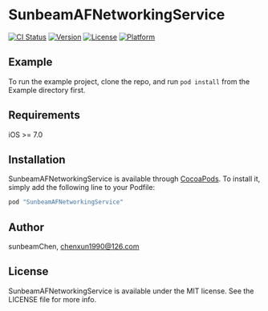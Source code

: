 # SunbeamAFNetworkingService

[![CI Status](http://img.shields.io/travis/sunbeamChen/SunbeamAFNetworkingService.svg?style=flat)](https://travis-ci.org/sunbeamChen/SunbeamAFNetworkingService)
[![Version](https://img.shields.io/cocoapods/v/SunbeamAFNetworkingService.svg?style=flat)](http://cocoapods.org/pods/SunbeamAFNetworkingService)
[![License](https://img.shields.io/cocoapods/l/SunbeamAFNetworkingService.svg?style=flat)](http://cocoapods.org/pods/SunbeamAFNetworkingService)
[![Platform](https://img.shields.io/cocoapods/p/SunbeamAFNetworkingService.svg?style=flat)](http://cocoapods.org/pods/SunbeamAFNetworkingService)

## Example

To run the example project, clone the repo, and run `pod install` from the Example directory first.

## Requirements

iOS >= 7.0

## Installation

SunbeamAFNetworkingService is available through [CocoaPods](http://cocoapods.org). To install
it, simply add the following line to your Podfile:

```ruby
pod "SunbeamAFNetworkingService"
```

## Author

sunbeamChen, chenxun1990@126.com

## License

SunbeamAFNetworkingService is available under the MIT license. See the LICENSE file for more info.

